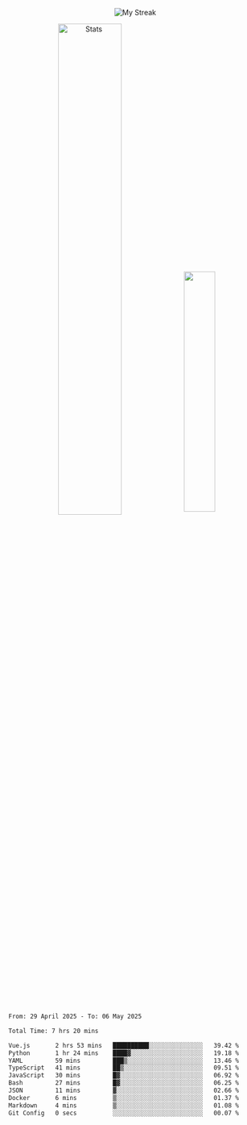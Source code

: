 <p align="center">
<picture>
  <source media="(prefers-color-scheme: dark)" srcset="http://github-readme-streak-stats.herokuapp.com?user=semolik&theme=dark&hide_border=true&background=DD272700">
  <img alt="My Streak" src="http://github-readme-streak-stats.herokuapp.com?user=semolik&hide_border=true">
</picture>
</p>
<div align="center">
  <picture>
    <source media="(prefers-color-scheme: dark)" srcset="https://github-readme-stats.vercel.app/api?username=semolik&show_icons=true&bg_color=DD272700&hide_border=true&theme=dark">
        <img alt="Stats" src="https://github-readme-stats.vercel.app/api?username=semolik&show_icons=true&bg_color=DD272700&hide_border=true" width="50%" >
  </picture>
  <sup>
  <picture>
  <source media="(prefers-color-scheme: dark)" srcset="https://github-readme-stats.vercel.app/api/top-langs/?username=semolik&layout=compact&hide_border=true&bg_color=DD272700&theme=dark">
  <img src="https://github-readme-stats.vercel.app/api/top-langs/?username=semolik&layout=compact&hide_border=true" width="35%" />
  </picture>
  </sup>
</div>
<!--START_SECTION:waka-->

```txt
From: 29 April 2025 - To: 06 May 2025

Total Time: 7 hrs 20 mins

Vue.js       2 hrs 53 mins   ██████████░░░░░░░░░░░░░░░   39.42 %
Python       1 hr 24 mins    ████▓░░░░░░░░░░░░░░░░░░░░   19.18 %
YAML         59 mins         ███▒░░░░░░░░░░░░░░░░░░░░░   13.46 %
TypeScript   41 mins         ██▒░░░░░░░░░░░░░░░░░░░░░░   09.51 %
JavaScript   30 mins         █▓░░░░░░░░░░░░░░░░░░░░░░░   06.92 %
Bash         27 mins         █▓░░░░░░░░░░░░░░░░░░░░░░░   06.25 %
JSON         11 mins         ▓░░░░░░░░░░░░░░░░░░░░░░░░   02.66 %
Docker       6 mins          ▒░░░░░░░░░░░░░░░░░░░░░░░░   01.37 %
Markdown     4 mins          ▒░░░░░░░░░░░░░░░░░░░░░░░░   01.08 %
Git Config   0 secs          ░░░░░░░░░░░░░░░░░░░░░░░░░   00.07 %
```

<!--END_SECTION:waka-->

